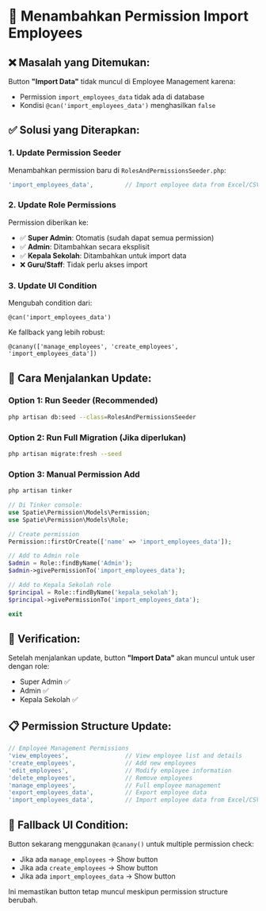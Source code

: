 # 🔐 Menambahkan Permission Import Employees

## ❌ **Masalah yang Ditemukan:**

Button **"Import Data"** tidak muncul di Employee Management karena:
- Permission `import_employees_data` tidak ada di database
- Kondisi `@can('import_employees_data')` menghasilkan `false`

## ✅ **Solusi yang Diterapkan:**

### 1. **Update Permission Seeder** 
Menambahkan permission baru di `RolesAndPermissionsSeeder.php`:
```php
'import_employees_data',         // Import employee data from Excel/CSV
```

### 2. **Update Role Permissions**
Permission diberikan ke:
- ✅ **Super Admin**: Otomatis (sudah dapat semua permission)
- ✅ **Admin**: Ditambahkan secara eksplisit  
- ✅ **Kepala Sekolah**: Ditambahkan untuk import data
- ❌ **Guru/Staff**: Tidak perlu akses import

### 3. **Update UI Condition** 
Mengubah condition dari:
```blade
@can('import_employees_data')
```

Ke fallback yang lebih robust:
```blade
@canany(['manage_employees', 'create_employees', 'import_employees_data'])
```

## 🚀 **Cara Menjalankan Update:**

### **Option 1: Run Seeder** (Recommended)
```bash
php artisan db:seed --class=RolesAndPermissionsSeeder
```

### **Option 2: Run Full Migration** (Jika diperlukan)
```bash
php artisan migrate:fresh --seed
```

### **Option 3: Manual Permission Add**
```bash
php artisan tinker
```
```php
// Di Tinker console:
use Spatie\Permission\Models\Permission;
use Spatie\Permission\Models\Role;

// Create permission
Permission::firstOrCreate(['name' => 'import_employees_data']);

// Add to Admin role
$admin = Role::findByName('Admin');
$admin->givePermissionTo('import_employees_data');

// Add to Kepala Sekolah role  
$principal = Role::findByName('kepala_sekolah');
$principal->givePermissionTo('import_employees_data');

exit
```

## 🎯 **Verification:**

Setelah menjalankan update, button **"Import Data"** akan muncul untuk user dengan role:
- Super Admin ✅
- Admin ✅  
- Kepala Sekolah ✅

## 📋 **Permission Structure Update:**

```php
// Employee Management Permissions
'view_employees',                // View employee list and details
'create_employees',              // Add new employees  
'edit_employees',                // Modify employee information
'delete_employees',              // Remove employees
'manage_employees',              // Full employee management
'export_employees_data',         // Export employee data
'import_employees_data',         // Import employee data from Excel/CSV ⬅️ NEW
```

## 🔧 **Fallback UI Condition:**

Button sekarang menggunakan `@canany()` untuk multiple permission check:
- Jika ada `manage_employees` → Show button
- Jika ada `create_employees` → Show button  
- Jika ada `import_employees_data` → Show button

Ini memastikan button tetap muncul meskipun permission structure berubah.